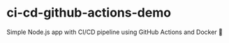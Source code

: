# ci-cd-github-actions-demo
Simple Node.js app with CI/CD pipeline using GitHub Actions and Docker 🚀
